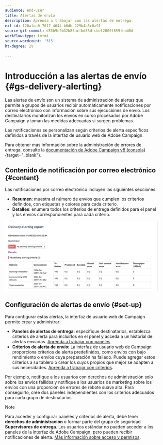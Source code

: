 ```yaml
---
audience: end-user
title: Alertas de envío
description: Aprenda a trabajar con las alertas de entrega.
exl-id: 120afaa0-7017-4644-b6db-229b4a5c8a91
source-git-commit: d58b9e9b32b85acfbd58dfcbef2000f859feb40d
workflow-type: tm+mt
source-wordcount: '315'
ht-degree: 2%

---
```


# Introducción a las alertas de envío {#gs-delivery-alerting}

Las alertas de envío son un sistema de administración de alertas que permite a grupos de usuarios recibir automáticamente notificaciones por correo electrónico con información sobre sus ejecuciones de envío. Los destinatarios monitorizan los envíos en curso procesados por Adobe Campaign y toman las medidas adecuadas si surgen problemas.

Las notificaciones se personalizan según criterios de alerta específicos definidos a través de la interfaz de usuario web de Adobe Campaign.

Para obtener más información sobre la administración de errores de entrega, consulte la [documentación de Adobe Campaign v8 (consola)](https://experienceleague.adobe.com/es/docs/campaign/campaign-v8/send/failures/delivery-failures#send){target="_blank"}.

## Contenido de notificación por correo electrónico {#content}

Las notificaciones por correo electrónico incluyen las siguientes secciones:

* **Resumen**: muestra el número de envíos que cumplen los criterios definidos, con etiquetas y colores para cada criterio.
* **Detalles**: enumera todos los criterios de entrega definidos para el panel y los envíos correspondientes para cada criterio.

![Descripción: esta captura de pantalla muestra el diseño de la notificación por correo electrónico, incluidas las secciones de resumen y detalles.](assets/alerting-email.png)

## Configuración de alertas de envío {#set-up}

Para configurar estas alertas, la interfaz de usuario web de Campaign permite crear y administrar:

* **Paneles de alertas de entrega**: especifique destinatarios, establezca criterios de alerta para incluirlos en el panel y acceda a un historial de alertas enviadas. [Aprenda a trabajar con paneles](../msg/delivery-alerting-dashboards.md).
* **Criterios de alerta de envío**: La interfaz de usuario web de Campaign proporciona criterios de alerta predefinidos, como envíos con bajo rendimiento o envíos cuya preparación ha fallado. Puede agregar estos criterios a su tablero o crear los suyos propios que mejor se adapten a sus necesidades. [Aprenda a trabajar con criterios](../msg/delivery-alerting-criteria.md).

Por ejemplo, notifique a los usuarios con derechos de administración solo sobre los envíos fallidos y notifique a los usuarios de marketing sobre los envíos con una proporción de errores de rebote suave alta. Para conseguirlo, cree dos paneles independientes con los criterios adecuados para cada grupo de destinatarios.

>[!NOTE]
>
>Para acceder y configurar paneles y criterios de alerta, debe tener **derechos de administración** o formar parte del grupo de seguridad **Supervisores de entrega**. Los usuarios estándar no pueden acceder a los paneles de la interfaz de Adobe Campaign, pero pueden recibir notificaciones de alerta. [Más información sobre acceso y permisos](../get-started/permissions.md).
